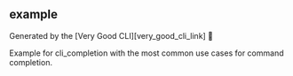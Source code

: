 ## example

Generated by the [Very Good CLI][very_good_cli_link] 🤖

Example for cli_completion with the most common use cases for command completion.
